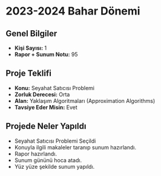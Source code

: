# 2023-2024 Bahar Dönemi

## Genel Bilgiler
* **Kişi Sayısı:** 1
* **Rapor + Sunum Notu:** 95

## Proje Teklifi
* **Konu:** Seyahat Satıcısı Problemi
* **Zorluk Derecesi:** Orta
* **Alan:** Yaklaşım Algoritmaları (Approximation Algorithms)
* **Tavsiye Eder Misin:** Evet

## Projede Neler Yapıldı
* Seyahat Satıcısı Problemi Seçildi
* Konuyla ilgili makaleler taranıp sunum hazırlandı.
* Rapor hazırlandı.
* Sunum gününü hoca atadı.
* Yüz yüze şekilde sunum yapıldı.